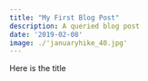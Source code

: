 ```yaml
---
title: "My First Blog Post"
description: A queried blog post
date: '2019-02-08'
image: ./'januaryhike_40.jpg'
---
```



Here is the title